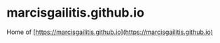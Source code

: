# marcisgailitis.github.io
Home of [https://marcisgailitis.github.io](https://marcisgailitis.github.io)

